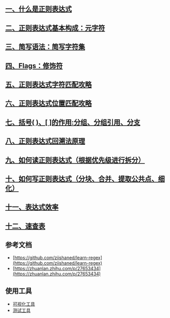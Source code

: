 ## [一、什么是正则表达式](whatisregex.md)

## [二、正则表达式基本构成：元字符](whatisregex.md)

## [三、简写语法：简写字符集](whatisregex.md)

## [四、Flags：修饰符](flags.md)

## [五、正则表达式字符匹配攻略](CharacterMatchingStrategy.md)

## [六、正则表达式位置匹配攻略](PositionMatchingStrategy.md)

## [七、括号( )、[ ]的作用:分组、分组引用、分支](parentheses.md)

## [八、正则表达式回溯法原理](backtracking.md)

## [九、如何读正则表达式（根据优先级进行拆分）](read.md)

## [十、如何写正则表达式（分块、合并、提取公共点、细化）](write.md)

## [十一、表达式效率](efficient.md)

## [十二、速查表](quick.md)

## 参考文档
* [https://github.com/ziishaned/learn-regex](https://github.com/ziishaned/learn-regex)
* [https://zhuanlan.zhihu.com/p/27653434](https://zhuanlan.zhihu.com/p/27653434)

## 使用工具
* [可视化工具](https://jex.im/regulex)
* [测试工具](https://regex101.com)